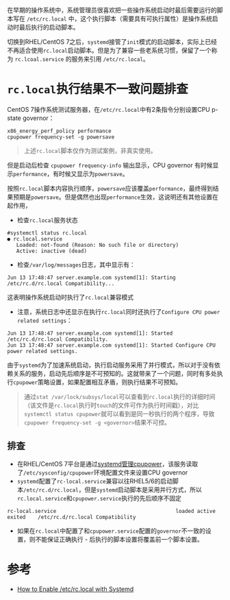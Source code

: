 在早期的操作系统中，系统管理员很喜欢把一些操作系统启动时最后需要运行的脚本写在 `/etc/rc.local` 中，这个执行脚本（需要具有可执行属性）是操作系统启动时最后执行的启动脚本。

切换到RHEL/CentOS 7之后，`systemd`接管了`init`模式的启动脚本，实际上已经不再适合使用`rc.local`启动脚本。但是为了兼容一些老系统习惯，保留了一个称为 `rc.lcoal.service` 的服务来引用 `/etc/rc.local`。

# `rc.local`执行结果不一致问题排查

CentOS 7操作系统测试服务器，在`/etc/rc.local`中有2条指令分别设置CPU p-state governor：

```
x86_energy_perf_policy performance
cpupower frequency-set -g powersave
```

> 上述`rc.local`脚本仅作为测试案例，非真实使用。

但是启动后检查 `cpupower frequency-info` 输出显示，CPU governor 有时候显示`performance`，有时候又显示为`powersave`。

按照`rc.local`脚本内容执行顺序，`powersave`应该覆盖`performance`，最终得到结果预期是`powersave`。但是偶然也出现`performance`生效，这说明还有其他设置在起作用，

* 检查`rc.local`服务状态

```
#systemctl status rc.local
● rc.local.service
   Loaded: not-found (Reason: No such file or directory)
   Active: inactive (dead)
```

* 检查`/var/log/messages`日志，其中显示有：

```
Jun 13 17:48:47 server.example.com systemd[1]: Starting /etc/rc.d/rc.local Compatibility...
```

这表明操作系统启动时执行了`rc.local`兼容模式

* 注意，系统日志中还显示在执行`rc.local`同时还执行了`Configure CPU power related settings`：

```
Jun 13 17:48:47 server.example.com systemd[1]: Started /etc/rc.d/rc.local Compatibility.
Jun 13 17:48:47 server.example.com systemd[1]: Started Configure CPU power related settings.
```

由于`systemd`为了加速系统启动，执行启动服务采用了并行模式，所以对于没有依赖关系的服务，启动先后顺序是不可预知的。这就带来了一个问题，同时有多处执行`cpupower`策略设置，如果配置相互矛盾，则执行结果不可预知。

> 通过`stat /var/lock/subsys/local`可以查看到`rc.local`执行的详细时间（该文件是`rc.local`执行时`touch`的文件可作为执行时间戳），对比`systemctl status cpupower`就可以看到是同一秒执行的两个程序，导致`cpupower frequency-set -g <governor>`结果不可控。

## 排查

* 在RHEL/CentOS 7平台是通过[systemd管理cpupower](cpupower)，该服务读取了`/etc/sysconfig/cpupower`环境配置文件来设置CPU governor
* `systemd`配置了`rc-local.service`兼容以往RHEL5/6的启动脚本`/etc/rc.d/rc.local`，但是`systemd`启动脚本是采用并行方式，所以`rc.local.service`和`cpupower.service`执行的先后顺序不固定

```
rc-local.service                                       loaded active exited    /etc/rc.d/rc.local Compatibility
```

* 如果在`rc.local`中配置了和`cpupower.service`配置的`governor`不一致的设置，则不能保证正确执行 - 后执行的脚本设置将覆盖前一个脚本设置。

# 参考

* [How to Enable /etc/rc.local with Systemd](https://www.linuxbabe.com/linux-server/how-to-enable-etcrc-local-with-systemd)